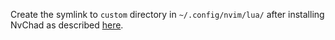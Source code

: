 Create the symlink to `custom` directory in `~/.config/nvim/lua/` after installing NvChad as described [here](https://nvchad.com/docs/quickstart/install).

